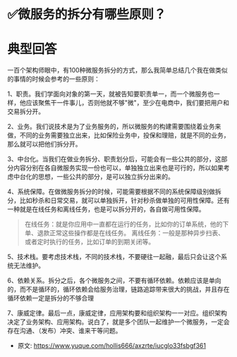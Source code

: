 # ✅微服务的拆分有哪些原则？
<!--page header-->

<a name="WTFVQ"></a>
# 典型回答

一百个架构师眼中，有100种微服务拆分的方式，那么我简单总结几个我在做类似的事情的时候会参考的一些原则：

1、职责。我们学面向对象的第一天，就被告知要职责单一，而一个微服务也一样，他应该聚焦干一件事儿，否则他就不够"微"，至少在电商中，我们要把用户和交易拆分开。

2、业务。我们说技术是为了业务服务的，所以微服务的构建需要围绕着业务来做，不同的业务需要独立出来，比如保险业务中，投保和理赔，就是不同的业务，那么就可以把他们拆分开。

3、中台化。当我们在做业务拆分、职责划分后，可能会有一些公共的部分，这部分内容分别在各自微服务实现一份也可以，单独独立出来也是可行的，所以如果考虑中台化的思想，一些公共的部分，是可以独立拆分出来的。

4、系统保障。在做微服务拆分的时候，可能需要根据不同的系统保障级别做拆分，比如秒杀和日常交易，就可以单独拆开，针对秒杀做单独的可用性保障。还有一种就是在线任务和离线任务，也是可以拆分开的，各自做可用性保障。

> 在线任务：就是你应用中一直都在运行的任务，比如你的订单系统，他的下单、退款正常这些操作都是在线任务。
> 离线任务：一般是那种异步扫表、或者定时执行的任务，比如订单的到期关闭等。


5、技术栈。要考虑技术栈，不同的技术栈，不要硬往一起融，最后只会让这个系统无法维护。

6、依赖关系。拆分之后，各个微服务之间，不要有循环依赖。依赖应该是单向的，而不是循环的，循环依赖会给服务治理，链路追踪带来很大的挑战，并且存在循环依赖一定是拆分的不够合理

7、康威定律。最后一点，康威定律，应用架构要和组织架构一一对应。组织架构决定了业务架构、应用架构。说白了，就是多个团队一起维护一个微服务，一定会存在沟通、（发布）冲突、谁来干等问题。


<!--page footer-->
- 原文: <https://www.yuque.com/hollis666/axzrte/iucglo33fsbgf361>